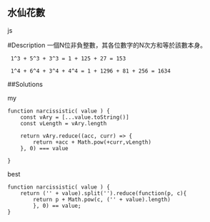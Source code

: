 ## 水仙花數
js
 
#Description
一個N位非負整數，其各位數字的N次方和等於該數本身。

     1^3 + 5^3 + 3^3 = 1 + 125 + 27 = 153

     1^4 + 6^4 + 3^4 + 4^4 = 1 + 1296 + 81 + 256 = 1634


##Solutions

my

    function narcissistic( value ) {
        const vAry = [...value.toString()]
        const vLength = vAry.length
        
        return vAry.reduce((acc, curr) => {
            return +acc + Math.pow(+curr,vLength)
        }, 0) === value
    
    }

best

    function narcissistic( value ) {
        return ('' + value).split('').reduce(function(p, c){
            return p + Math.pow(c, ('' + value).length)
            }, 0) == value;
    }

